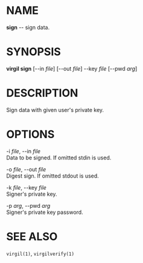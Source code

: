 NAME
====

**sign** -- sign data.

SYNOPSIS
========

**virgil sign** [--in *file*] [--out *file*] --key *file* [--pwd *arg*]

DESCRIPTION
===========

Sign data with given user's private key.

OPTIONS
=======

-i *file*, --in *file*  
Data to be signed. If omitted stdin is used.

-o *file*, --out *file*  
Digest sign. If omitted stdout is used.

-k *file*, --key *file*  
Signer's private key.

-p *arg*, --pwd *arg*  
Signer's private key password.

SEE ALSO
========

`virgil(1)`, `virgilverify(1)`
